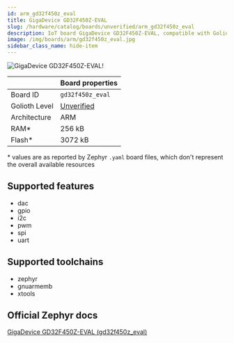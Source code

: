```yaml
---
id: arm_gd32f450z_eval
title: GigaDevice GD32F450Z-EVAL
slug: /hardware/catalog/boards/unverified/arm_gd32f450z_eval
description: IoT board GigaDevice GD32F450Z-EVAL, compatible with Golioth at unverified level.
image: /img/boards/arm/gd32f450z_eval.jpg
sidebar_class_name: hide-item
---
```


[//]: # (This is an auto-generated file, do not edit! Changes to it will be lost upon re-generation)

![GigaDevice GD32F450Z-EVAL!](/img/boards/arm/gd32f450z_eval.jpg "GigaDevice GD32F450Z-EVAL")

|                | Board properties     |
| -------------  | -------------------- |
| Board ID       | `gd32f450z_eval` |
| Golioth Level  | [Unverified](/hardware#unverified-boards) |
| Architecture   | ARM |
| RAM*           | 256 kB |
| Flash*         | 3072 kB |

\* values are as reported by Zephyr `.yaml` board files, which don't represent the overall available resources



## Supported features

* dac
* gpio
* i2c
* pwm
* spi
* uart

## Supported toolchains

* zephyr
* gnuarmemb
* xtools

## Official Zephyr docs

[GigaDevice GD32F450Z-EVAL (gd32f450z_eval)](https://docs.zephyrproject.org/latest/boards/arm/gd32f450z_eval/doc/index.html)
